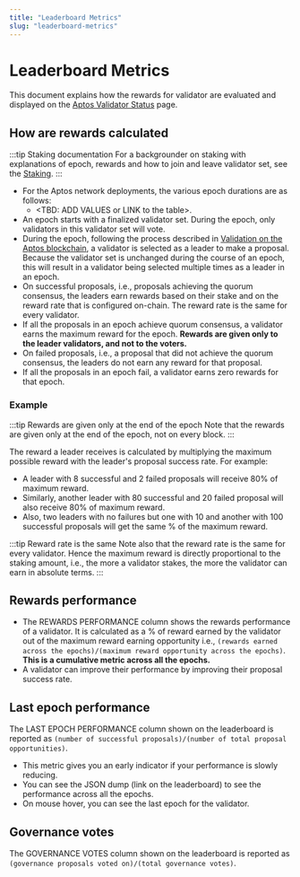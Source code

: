 ```yaml
---
title: "Leaderboard Metrics"
slug: "leaderboard-metrics"
---
```


# Leaderboard Metrics

This document explains how the rewards for validator are evaluated and displayed on the [Aptos Validator Status](https://aptoslabs.com/leaderboard/it3) page.

## How are rewards calculated

:::tip Staking documentation
For a backgrounder on staking with explanations of epoch, rewards and how to join and leave validator set, see the [Staking](/concepts/staking.md).
:::

- For the Aptos network deployments, the various epoch durations are as follows:
  - <TBD: ADD VALUES or LINK to the table>.
- An epoch starts with a finalized validator set. During the epoch, only validators in this validator set will vote.
- During the epoch, following the process described in [Validation on the Aptos blockchain](/concepts/staking#validation-on-the-aptos-blockchain), a validator is selected as a leader to make a proposal. Because the validator set is unchanged during the course of an epoch, this will result in a validator being selected multiple times as a leader in an epoch.
- On successful proposals, i.e., proposals achieving the quorum consensus, the leaders earn rewards based on their stake and on the reward rate that is configured on-chain. The reward rate is the same for every validator.
- If all the proposals in an epoch achieve quorum consensus, a validator earns the maximum reward for the epoch. **Rewards are given only to the leader validators, and not to the voters.**
- On failed proposals, i.e., a proposal that did not achieve the quorum consensus, the leaders do not earn any reward for that proposal.
- If all the proposals in an epoch fail, a validator earns zero rewards for that epoch.

### Example

:::tip Rewards are given only at the end of the epoch
Note that the rewards are given only at the end of the epoch, not on every block.
:::

The reward a leader receives is calculated by multiplying the maximum possible reward with the leader's proposal success rate. For example:

- A leader with 8 successful and 2 failed proposals will receive 80% of maximum reward.
- Similarly, another leader with 80 successful and 20 failed proposal will also receive 80% of maximum reward.
- Also, two leaders with no failures but one with 10 and another with 100 successful proposals will get the same % of the maximum reward.

:::tip Reward rate is the same
Note also that the reward rate is the same for every validator. Hence the maximum reward is directly proportional to the staking amount, i.e., the more a validator stakes, the more the validator can earn in absolute terms.
:::

## Rewards performance

- The REWARDS PERFORMANCE column shows the rewards performance of a validator. It is calculated as a % of reward earned by the validator out of the maximum reward earning opportunity i.e., `(rewards earned across the epochs)/(maximum reward opportunity across the epochs)`. **This is a cumulative metric across all the epochs.**
- A validator can improve their performance by improving their proposal success rate.

## Last epoch performance

The LAST EPOCH PERFORMANCE column shown on the leaderboard is reported as `(number of successful proposals)/(number of total proposal opportunities)`.

- This metric gives you an early indicator if your performance is slowly reducing.
- You can see the JSON dump (link on the leaderboard) to see the performance across all the epochs.
- On mouse hover, you can see the last epoch for the validator.

## Governance votes

The GOVERNANCE VOTES column shown on the leaderboard is reported as `(governance proposals voted on)/(total governance votes)`.
